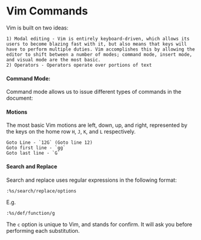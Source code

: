 # Vim Commands

Vim is built on two ideas:

	1) Modal editing - Vim is entirely keyboard-driven, which allows its users to become blazing fast with it, but also means that keys will have to perform multiple duties. Vim accomplishes this by allowing the editor to shift between a number of modes; command mode, insert mode, and visual mode are the most basic. 
	2) Operators - Operators operate over portions of text
	
#### Command Mode:

Command mode allows us to issue different types of commands in the document:

#### Motions
	
The most basic Vim motions are left, down, up, and right, represented by the keys on the home row `H`, `J`, `K`, and `L` respectively.

	Goto Line - `12G` (Goto line 12)
	Goto first line - `gg`
	Goto last line - `G`
	
#### Search and Replace

Search and replace uses regular expressions in the following format:

	:%s/search/replace/options
	
E.g.

	:%s/def/function/g
	
The `c` option is unique to Vim, and stands for confirm. It will ask you before performing each substitution.